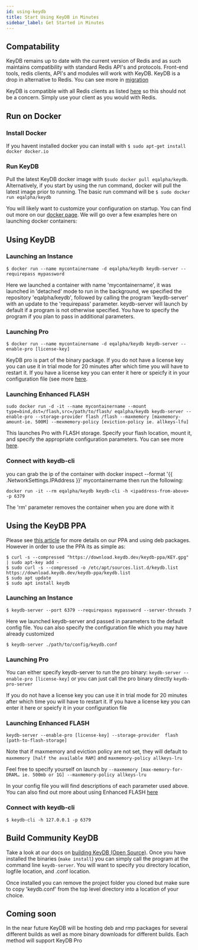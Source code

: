 ```yaml
---
id: using-keydb
title: Start Using KeyDB in Minutes
sidebar_label: Get Started in Minutes
---
```


<div id="blog_body">

## Compatability

KeyDB remains up to date with the current version of Redis and as such maintains compatibility with standard Redis API's and protocols. Front-end tools, redis clients, API's and modules will work with KeyDB. KeyDB is a drop in alternative to Redis. You can see more in [migration](https://docs.keydb.dev/docs/migration)

KeyDB is compatible with all Redis clients as listed [here](https://redis.io/clients) so this should not be a concern. Simply use your client as you would with Redis.

## Run on Docker

### Install Docker

If you havent installed docker you can install with `$ sudo apt-get install docker docker.io`

### Run KeyDB

Pull the latest KeyDB docker image with `$sudo docker pull eqalpha/keydb`. Alternatively, if you start by using the run command, docker will pull the latest image prior to running. The basic run command will be `$ sudo docker run eqalpha/keydb`

You will likely want to customize your configuration on startup. You can find out more on our [docker page](https://hub.docker.com/r/eqalpha/keydb). We will go over a few examples here on launching docker containers:

## Using KeyDB

### Launching an Instance
```
$ docker run --name mycontainername -d eqalpha/keydb keydb-server --requirepass mypassword 
```
Here we launched a container with name 'mycontainername', it was launched in 'detached' mode to run in the background, we specified the repository 'eqalpha/keydb', followed by calling the program 'keydb-server' with an update to the 'requirepass' parameter. keydb-server will launch by default if a program is not otherwise specified. You have to specify the program if you plan to pass in additional parameters.

### Launching Pro
```
$ docker run --name mycontainername -d eqalpha/keydb keydb-server --enable-pro [license-key]
```
KeyDB pro is part of the binary package. If you do not have a license key you can use it in trial mode for 20 minutes after which time you will have to restart it. If you have a license key you can enter it here or speicfy it in your configuration file (see more [here](https://hub.docker.com/r/eqalpha/keydb).

### Launching Enhanced FLASH
```
sudo docker run -d -it --name mycontainername --mount type=bind,dst=/flash,src=/path/to/flash/ eqalpha/keydb keydb-server --enable-pro --storage-provider flash /flash --maxmemory [maxmemory-amount-ie. 500M] --mexmemory-policy [eviction-policy ie. allkeys-lfu]
```
This launches Pro with FLASH storage. Specify your flash location, mount it, and specify the appropriate configuration parameters. You can see more [here](https://hub.docker.com/r/eqalpha/keydb).

### Connect with keydb-cli

you can grab the ip of the container with docker inspect --format '{{ .NetworkSettings.IPAddress }}' mycontainername then run the following:
```
docker run -it --rm eqalpha/keydb keydb-cli -h <ipaddress-from-above> -p 6379
```
The 'rm' parameter removes the container when you are done with it

## Using the KeyDB PPA

Please see [this article](https://docs.keydb.dev/docs/ppa-deb/) for more details on our PPA and using deb packages. However in order to use the PPA its as simple as:
```
$ curl -s --compressed "https://download.keydb.dev/keydb-ppa/KEY.gpg" | sudo apt-key add -
$ sudo curl -s --compressed -o /etc/apt/sources.list.d/keydb.list https://download.keydb.dev/keydb-ppa/keydb.list
$ sudo apt update
$ sudo apt install keydb
```

### Launching an Instance

```
$ keydb-server --port 6379 --requirepass mypassword --server-threads 7
```
Here we launched keydb-server and passed in parameters to the default config file. You can also specify the configuration file which you may have already customized
```
$ keydb-server ./path/to/config/keydb.conf
```

### Launching Pro

You can either specify keydb-server to run the pro binary: `keydb-server --enable-pro [license-key]` or you can just call the pro binary directly `keydb-pro-server`

If you do not have a license key you can use it in trial mode for 20 minutes after which time you will have to restart it. If you have a license key you can enter it here or speicfy it in your configuration file

### Launching Enhanced FLASH
```
keydb-server --enable-pro [license-key] --storage-provider  flash  [path-to-flash-storage] 
```
Note that if maxmemory and eviction policy are not set, they will default to `maxmemory [half the available RAM]` and `maxmemory-policy allkeys-lru`

Feel free to specify yourself on launch by `--maxmemory [max-memory-for-DRAM… ie. 500mb or 1G] --maxmemory-policy allkeys-lru`

In your config file you will find descriptions of each parameter used above. You can also find out more about using Enhanced FLASH [here]( https://docs.keydb.dev/docs/pro-flash/)

### Connect with keydb-cli
```
$ keydb-cli -h 127.0.0.1 -p 6379
```

## Build Community KeyDB

Take a look at our docs on [building KeyDB (Open Source)](https://docs.keydb.dev/docs/build/). Once you have installed the binaries (`make install`) you can simply call the program at the command line `keydb-server`. You will want to specify you directory location, logfile location, and .conf location. 

Once installed you can remove the project folder you cloned but make sure to copy 'keydb.conf' from the top level directory into a location of your choice.

## Coming soon

In the near future KeyDB will be hosting deb and rmp packages for several different builds as well as more binary downloads for different builds. Each method will support KeyDB Pro
</div>
